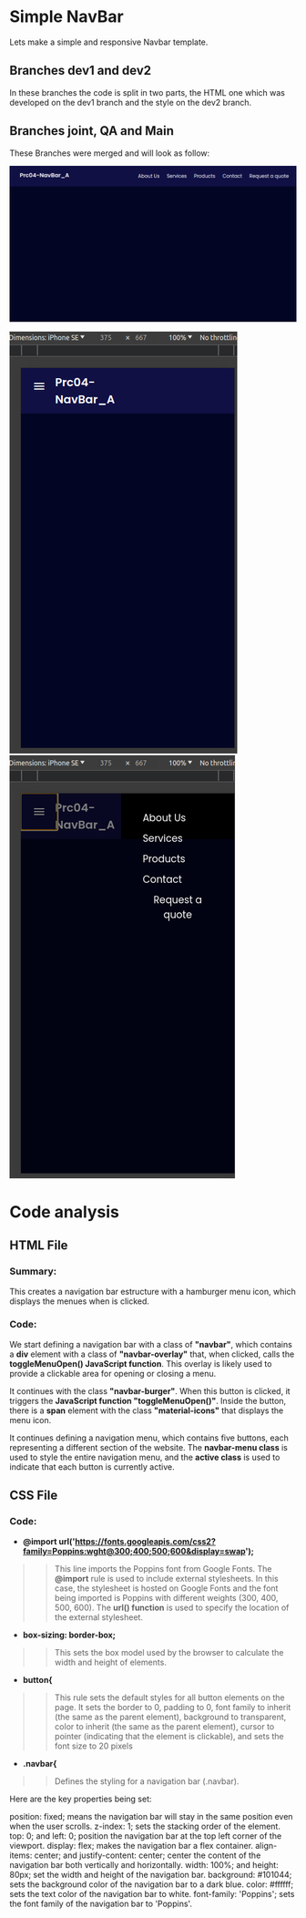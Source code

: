 
# Simple NavBar
Lets make a simple and responsive Navbar template.


## Branches dev1 and dev2
In these branches the code is split in two parts, the HTML one which was developed on the dev1 branch and the style on the dev2 branch.

## Branches joint, QA and Main
These Branches were merged and will look as follow:

![screenshot](pics/screenshot1.png)

![screenshot](pics/screenshot2.png)
![screenshot](pics/screenshot3.png)

# Code analysis

## HTML File

### Summary:
This creates a navigation bar estructure with a hamburger menu icon, which displays the menues when is clicked.

### Code:
We start defining a navigation bar with a class of **"navbar"**, which contains a **div** element with a class of **"navbar-overlay"** that, when clicked, calls the **toggleMenuOpen() JavaScript function**. 
This overlay is likely used to provide a clickable area for opening or closing a menu.

It continues with the class **"navbar-burger"**. 
When this button is clicked, it triggers the **JavaScript function "toggleMenuOpen()"**. 
Inside the button, there is a **span** element with the class **"material-icons"** that displays the menu icon.

It continues defining a navigation menu, which contains five buttons, each representing a different section of the website.
The **navbar-menu class** is used to style the entire navigation menu, and the **active class** is used to indicate that each button is currently active.


## CSS File

### Code:

- **@import url('https://fonts.googleapis.com/css2?family=Poppins:wght@300;400;500;600&display=swap');** 
>> This line imports the Poppins font from Google Fonts. The **@import** rule is used to include external stylesheets. In this case, the stylesheet is hosted on Google Fonts and the font being imported is Poppins with different weights (300, 400, 500, 600). The **url() function** is used to specify the location of the external stylesheet.


- **box-sizing: border-box;**
 >> This sets the box model used by the browser to calculate the width and height of elements.

- **button{**
>> This rule sets the default styles for all button elements on the page. It sets the border to 0, padding to 0, font family to inherit (the same as the parent element), background to transparent, color to inherit (the same as the parent element), cursor to pointer (indicating that the element is clickable), and sets the font size to 20 pixels
 

- **.navbar{**
>> Defines the styling for a navigation bar (.navbar).

Here are the key properties being set:

position: fixed; means the navigation bar will stay in the same position even when the user scrolls.
z-index: 1; sets the stacking order of the element.
top: 0; and left: 0; position the navigation bar at the top left corner of the viewport.
display: flex; makes the navigation bar a flex container.
align-items: center; and justify-content: center; center the content of the navigation bar both vertically and horizontally.
width: 100%; and height: 80px; set the width and height of the navigation bar.
background: #101044; sets the background color of the navigation bar to a dark blue.
color: #ffffff; sets the text color of the navigation bar to white.
font-family: 'Poppins'; sets the font family of the navigation bar to 'Poppins'.